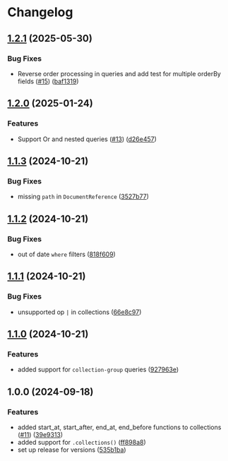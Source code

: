 # Changelog

## [1.2.1](https://github.com/CroudTech/dst-python-mock-firestore/compare/v1.2.0...v1.2.1) (2025-05-30)


### Bug Fixes

* Reverse order processing in queries and add test for multiple orderBy fields ([#15](https://github.com/CroudTech/dst-python-mock-firestore/issues/15)) ([baf1319](https://github.com/CroudTech/dst-python-mock-firestore/commit/baf131997fff2cbdc39669d014a9902b9b0bb824))

## [1.2.0](https://github.com/CroudTech/dst-python-mock-firestore/compare/v1.1.3...v1.2.0) (2025-01-24)


### Features

* Support Or and nested queries ([#13](https://github.com/CroudTech/dst-python-mock-firestore/issues/13)) ([d26e457](https://github.com/CroudTech/dst-python-mock-firestore/commit/d26e457cc8ce5b1c945953a560b30f6bf396f422))

## [1.1.3](https://github.com/CroudTech/dst-python-mock-firestore/compare/v1.1.2...v1.1.3) (2024-10-21)


### Bug Fixes

* missing `path` in `DocumentReference` ([3527b77](https://github.com/CroudTech/dst-python-mock-firestore/commit/3527b77a3fb6c0015ed1286094b27eef564dd5e6))

## [1.1.2](https://github.com/CroudTech/dst-python-mock-firestore/compare/v1.1.1...v1.1.2) (2024-10-21)


### Bug Fixes

* out of date `where` filters ([818f609](https://github.com/CroudTech/dst-python-mock-firestore/commit/818f609731346042b550ad722623d37747df5582))

## [1.1.1](https://github.com/CroudTech/dst-python-mock-firestore/compare/v1.1.0...v1.1.1) (2024-10-21)


### Bug Fixes

* unsupported op `|` in collections ([66e8c97](https://github.com/CroudTech/dst-python-mock-firestore/commit/66e8c97d67f2a70ae0c1dfb5a83912f591888fc6))

## [1.1.0](https://github.com/CroudTech/dst-python-mock-firestore/compare/v1.0.0...v1.1.0) (2024-10-21)


### Features

* added support for `collection-group` queries ([927963e](https://github.com/CroudTech/dst-python-mock-firestore/commit/927963efde9aa95b9b6a4acadeaf72e15b95f63e))

## 1.0.0 (2024-09-18)


### Features

* added start_at, start_after, end_at, end_before functions to collections ([#11](https://github.com/CroudTech/dst-python-mock-firestore/issues/11)) ([39e9313](https://github.com/CroudTech/dst-python-mock-firestore/commit/39e9313c8d6d5711022a0c40f2f0e3d1556dc020))
* added support for `.collections()` ([ff898a8](https://github.com/CroudTech/dst-python-mock-firestore/commit/ff898a8876ac286ec477a7f2c1042bf96b6ea1b1))
* set up release for versions ([535b1ba](https://github.com/CroudTech/dst-python-mock-firestore/commit/535b1ba31019f85890f0c548ccbb62ed4bfa729a))
